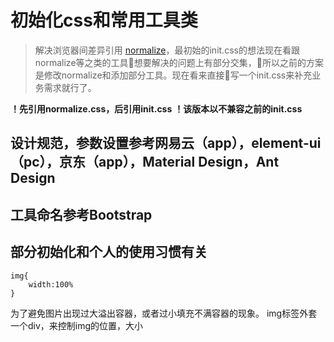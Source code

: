 # 初始化css和常用工具类
> 解决浏览器间差异引用 [normalize](https://github.com/necolas/normalize.css)，最初始的init.css的想法现在看跟normalize等之类的工具想要解决的问题上有部分交集，所以之前的方案是修改normalize和添加部分工具。现在看来直接写一个init.css来补充业务需求就行了。

__！先引用normalize.css，后引用init.css__
__！该版本以不兼容之前的init.css__

## 设计规范，参数设置参考网易云（app），element-ui（pc），京东（app），Material Design，Ant Design

## 工具命名参考Bootstrap

## 部分初始化和个人的使用习惯有关
```
img{
    width:100%
}
```
为了避免图片出现过大溢出容器，或者过小填充不满容器的现象。
img标签外套一个div，来控制img的位置，大小